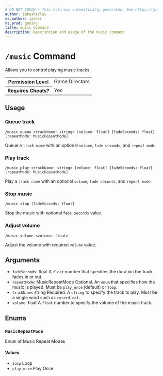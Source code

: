 ```yaml
---
# DO NOT TOUCH — This file was automatically generated. See https://github.com/mojang/minecraftapidocsgenerator to modify descriptions, examples, etc.
author: jakeshirley
ms.author: jashir
ms.prod: gaming
title: music Command
description: Description and usage of the music command
---
```

# `/music` Command
Allows you to control playing music tracks.

<table>
  <tr>
    <th>Permission Level</th>
    <td>Game Directors</td>
  </tr>
  <tr>
    <th>Requires Cheats?</th>
    <td>Yes</td>
  </tr>
</table>

## Usage
### Queue track
`/music queue <trackName: string> [volume: float] [fadeSeconds: float] [repeatMode: MusicRepeatMode]`

Queue a `track name` with an optional `volume`, `fade seconds`, and `repeat mode`.

### Play track
`/music play <trackName: string> [volume: float] [fadeSeconds: float] [repeatMode: MusicRepeatMode]`

Play a `track name` with an optional `volume`, `fade seconds`, and `repeat mode`.

### Stop music
`/music stop [fadeSeconds: float]`

Stop the music with optional `fade seconds` value.

### Adjust volume
`/music volume <volume: float>`

Adjust the volume with required `volume` value.

## Arguments
- `fadeSeconds`: float
A `float` number that specifies the duration the track fades in or out.
- `repeatMode`: MusicRepeatMode
Optional. An `enum`  that specifies how the music is played. Must be `play_once` (default) or `loop`.
- `trackName`: string
Required. A `string` to specify the track to play. Must be a single word such as `record.cat`.
- `volume`: float
A `float` number to specify the volume of the music track.

## Enums
### `MusicRepeatMode`
Enum of Music Repeat Modes

#### Values
- `loop`
Loop
- `play_once`
Play Once
